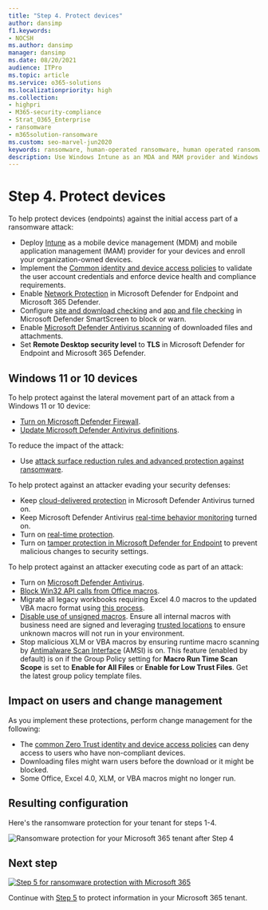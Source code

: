 ```yaml
---
title: "Step 4. Protect devices"
author: dansimp
f1.keywords:
- NOCSH
ms.author: dansimp
manager: dansimp
ms.date: 08/20/2021
audience: ITPro
ms.topic: article
ms.service: o365-solutions
ms.localizationpriority: high
ms.collection:
- highpri
- M365-security-compliance
- Strat_O365_Enterprise
- ransomware
- m365solution-ransomware
ms.custom: seo-marvel-jun2020
keywords: ransomware, human-operated ransomware, human operated ransomware, HumOR, extortion attack, ransomware attack, encryption, cryptovirology, zero trust
description: Use Windows Intune as an MDA and MAM provider and Windows 10 security features to protect your Microsoft 365 resources from ransomware attacks.
---
```


# Step 4. Protect devices

To help protect devices (endpoints) against the initial access part of a ransomware attack:

- Deploy [Intune](/mem/intune/fundamentals/what-is-intune) as a mobile device management (MDM) and mobile application management (MAM) provider for your devices and enroll your organization-owned devices.
- Implement the [Common identity and device access policies](/microsoft-365/security/office-365-security/zero-trust-identity-device-access-policies-common) to validate the user account credentials and enforce device health and compliance requirements.
- Enable [Network Protection](/microsoft-365/security/defender-endpoint/network-protection) in Microsoft Defender for Endpoint and Microsoft 365 Defender.
- Configure [site and download checking](/windows/security/threat-protection/microsoft-defender-smartscreen/microsoft-defender-smartscreen-available-settings) and [app and file checking](/windows/security/threat-protection/microsoft-defender-smartscreen/microsoft-defender-smartscreen-available-settings) in Microsoft Defender SmartScreen to block or warn.
- Enable [Microsoft Defender Antivirus scanning](/microsoft-365/security/defender-endpoint/configure-advanced-scan-types-microsoft-defender-antivirus) of downloaded files and attachments.
- Set **Remote Desktop security level** to **TLS** in Microsoft Defender for Endpoint and Microsoft 365 Defender.

## Windows 11 or 10 devices

To help protect against the lateral movement part of an attack from a Windows 11 or 10 device:

- [Turn on Microsoft Defender Firewall](https://support.microsoft.com/windows/turn-microsoft-defender-firewall-on-or-off-ec0844f7-aebd-0583-67fe-601ecf5d774f).
- [Update Microsoft Defender Antivirus definitions](/microsoft-365/security/defender-endpoint/manage-updates-baselines-microsoft-defender-antivirus).

To reduce the impact of the attack:

- Use [attack surface reduction rules and advanced protection against ransomware](/microsoft-365/security/defender-endpoint/attack-surface-reduction-rules-reference#use-advanced-protection-against-ransomware).

To help protect against an attacker evading your security defenses:

- Keep [cloud-delivered protection](/microsoft-365/security/defender-endpoint/enable-cloud-protection-microsoft-defender-antivirus) in Microsoft Defender Antivirus turned on.
- Keep Microsoft Defender Antivirus [real-time behavior monitoring](/microsoft-365/security/defender-endpoint/configure-real-time-protection-microsoft-defender-antivirus) turned on.
- Turn on [real-time protection](/microsoft-365/security/defender-endpoint/configure-real-time-protection-microsoft-defender-antivirus).
- Turn on [tamper protection in Microsoft Defender for Endpoint](/microsoft-365/security/defender-endpoint/prevent-changes-to-security-settings-with-tamper-protection) to prevent malicious changes to security settings.

To help protect against an attacker executing code as part of an attack:

- Turn on [Microsoft Defender Antivirus](/mem/intune/user-help/turn-on-defender-windows).
- [Block Win32 API calls from Office macros](/microsoft-365/security/defender-endpoint/attack-surface-reduction-rules#block-win32-api-calls-from-office-macros).
- Migrate all legacy workbooks requiring Excel 4.0 macros to the updated VBA macro format using [this process](https://www.microsoft.com/microsoft-365/blog/2010/02/16/migrating-excel-4-macros-to-vba/).
- [Disable use of unsigned macros](https://support.microsoft.com/topic/enable-or-disable-macros-in-office-files-12b036fd-d140-4e74-b45e-16fed1a7e5c6). Ensure all internal macros with business need are signed and leveraging [trusted locations](/deployoffice/security/designate-trusted-locations-for-files-in-office) to ensure unknown macros will not run in your environment.
- Stop malicious XLM or VBA macros by ensuring runtime macro scanning by [Antimalware Scan Interface](https://www.microsoft.com/security/blog/2021/03/03/xlm-amsi-new-runtime-defense-against-excel-4-0-macro-malware/) (AMSI) is on. This feature (enabled by default) is on if the Group Policy setting for **Macro Run Time Scan Scope** is set to **Enable for All Files** or **Enable for Low Trust Files**. Get the latest group policy template files.

## Impact on users and change management

As you implement these protections, perform change management for the following:

- The [common Zero Trust identity and device access policies](/microsoft-365/security/office-365-security/zero-trust-identity-device-access-policies-common) can deny access to users who have non-compliant devices.
- Downloading files might warn users before the download or it might be blocked.
- Some Office, Excel 4.0, XLM, or VBA macros might no longer run.

## Resulting configuration

Here's the ransomware protection for your tenant for steps 1-4.

![Ransomware protection for your Microsoft 365 tenant after Step 4](../media/ransomware-protection-microsoft-365/ransomware-protection-microsoft-365-architecture-step4.png)

## Next step

[![Step 5 for ransomware protection with Microsoft 365](../media/ransomware-protection-microsoft-365/ransomware-protection-microsoft-365-step5.png)](ransomware-protection-microsoft-365-information.md)

Continue with [Step 5](ransomware-protection-microsoft-365-information.md) to protect information in your Microsoft 365 tenant. 
